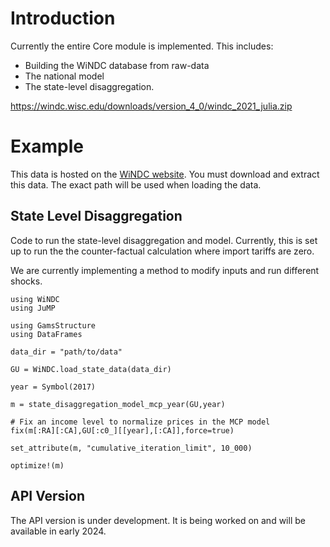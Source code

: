 # Introduction

Currently the entire Core module is implemented. This includes:

* Building the WiNDC database from raw-data
* The national model
* The state-level disaggregation. 


https://windc.wisc.edu/downloads/version_4_0/windc_2021_julia.zip
# Example
This data is hosted on the [WiNDC website](https://windc.wisc.edu/downloads/version_4_0/windc_2021_julia.zip). 
You must download and extract this data. The exact path will be used
when loading the data.

## State Level Disaggregation
Code to run the state-level disaggregation and model. Currently,
this is set up to run the the counter-factual calculation where
import tariffs are zero. 

We are currently implementing a method to modify inputs and run
different shocks. 
```
using WiNDC
using JuMP

using GamsStructure
using DataFrames

data_dir = "path/to/data"

GU = WiNDC.load_state_data(data_dir)

year = Symbol(2017)

m = state_disaggregation_model_mcp_year(GU,year)

# Fix an income level to normalize prices in the MCP model 
fix(m[:RA][:CA],GU[:c0_][[year],[:CA]],force=true)

set_attribute(m, "cumulative_iteration_limit", 10_000)

optimize!(m)
```




## API Version
The API version is under development. It is being worked on and
will be available in early 2024.


